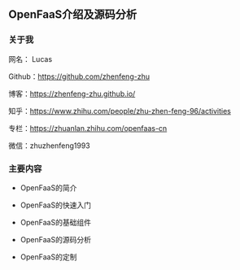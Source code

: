 ## OpenFaaS介绍及源码分析

### 关于我

网名： Lucas

Github：https://github.com/zhenfeng-zhu

博客：https://zhenfeng-zhu.github.io/

知乎：https://www.zhihu.com/people/zhu-zhen-feng-96/activities

专栏：https://zhuanlan.zhihu.com/openfaas-cn

微信：zhuzhenfeng1993

### 主要内容

- OpenFaaS的简介

- OpenFaaS的快速入门

- OpenFaaS的基础组件

- OpenFaaS的源码分析

- OpenFaaS的定制
